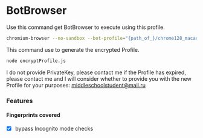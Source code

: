 # BotBrowser

Use this command get BotBrowser to execute using this profile.

```bash
chromium-browser --no-sandbox --bot-profile="{path_of_}/chrome128_macarm.enc"
```

This command use to generate the encrypted Profile.
```bash
node encryptProfile.js
```

I do not provide PrivateKey, please contact me if the Profile has expired, please contact me and I will consider whether to provide you with the new Profile for your purposes:
middleschoolstudent@mail.ru

### Features

#### Fingerprints covered

- [x] bypass Incognito mode checks
